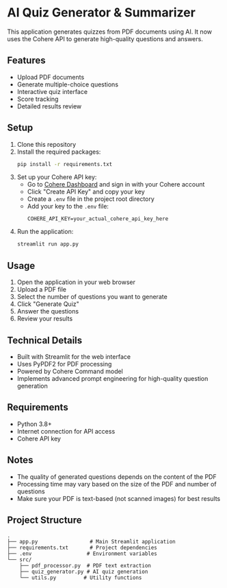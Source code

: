 # AI Quiz Generator & Summarizer

This application generates quizzes from PDF documents using AI. It now uses the Cohere API to generate high-quality questions and answers.

## Features

- Upload PDF documents
- Generate multiple-choice questions
- Interactive quiz interface
- Score tracking
- Detailed results review

## Setup

1. Clone this repository
2. Install the required packages:
   ```bash
   pip install -r requirements.txt
   ```
3. Set up your Cohere API key:
   - Go to [Cohere Dashboard](https://dashboard.cohere.com/api-keys) and sign in with your Cohere account
   - Click "Create API Key" and copy your key
   - Create a `.env` file in the project root directory
   - Add your key to the `.env` file:
     ```
     COHERE_API_KEY=your_actual_cohere_api_key_here
     ```
4. Run the application:
   ```bash
   streamlit run app.py
   ```

## Usage

1. Open the application in your web browser
2. Upload a PDF file
3. Select the number of questions you want to generate
4. Click "Generate Quiz"
5. Answer the questions
6. Review your results

## Technical Details

- Built with Streamlit for the web interface
- Uses PyPDF2 for PDF processing
- Powered by Cohere Command model
- Implements advanced prompt engineering for high-quality question generation

## Requirements

- Python 3.8+
- Internet connection for API access
- Cohere API key

## Notes

- The quality of generated questions depends on the content of the PDF
- Processing time may vary based on the size of the PDF and number of questions
- Make sure your PDF is text-based (not scanned images) for best results

## Project Structure

```
.
├── app.py                 # Main Streamlit application
├── requirements.txt       # Project dependencies
├── .env                  # Environment variables
└── src/
    ├── pdf_processor.py  # PDF text extraction
    ├── quiz_generator.py # AI quiz generation
    └── utils.py         # Utility functions
``` 
